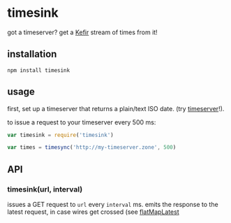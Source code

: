 # timesink

got a timeserver? get a [Kefir](https://rpominov.github.io/kefir/) stream of times from it!

## installation

`npm install timesink`

## usage

first, set up a timeserver that returns a plain/text ISO date. (try [timeserver](http://npmjs.com/package/timeserver)!).

to issue a request to your timeserver every 500 ms:

```javascript
var timesink = require('timesink')

var times = timesync('http://my-timeserver.zone', 500)
```

## API

### timesink(url, interval)

issues a GET request to `url` every `interval` ms. emits the response to the latest request, in case wires get crossed (see [flatMapLatest](https://rpominov.github.io/kefir/#flat-map-latest)
